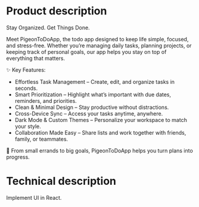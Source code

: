# Product description

Stay Organized. Get Things Done.

Meet PigeonToDoApp, the todo app designed to keep life simple, focused, and stress-free. Whether you’re managing daily tasks, planning projects, or keeping track of personal goals, our app helps you stay on top of everything that matters.

✨ Key Features:

* Effortless Task Management – Create, edit, and organize tasks in seconds.
* Smart Prioritization – Highlight what’s important with due dates, reminders, and priorities.
* Clean & Minimal Design – Stay productive without distractions.
* Cross-Device Sync – Access your tasks anytime, anywhere.
* Dark Mode & Custom Themes – Personalize your workspace to match your style.
* Collaboration Made Easy – Share lists and work together with friends, family, or teammates.

📅 From small errands to big goals, PigeonToDoApp helps you turn plans into progress.

# Technical description

Implement UI in React.
